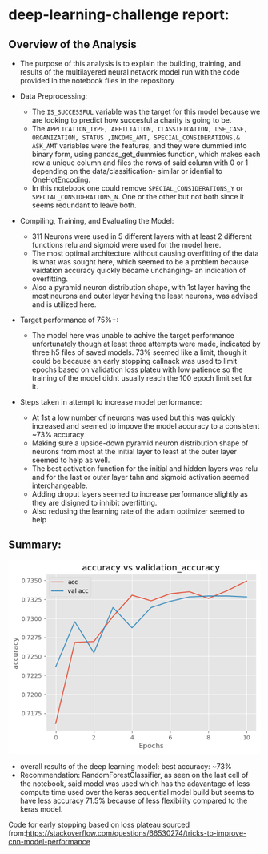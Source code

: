 # deep-learning-challenge report:
## Overview of the Analysis
* The purpose of this analysis is to explain the building, training, and results of the multilayered neural network model run with the code provided in the notebook files in the repository

* Data Preprocessing:
  * The `IS_SUCCESSFUL` variable was the target for this model because we are looking to predict how succesful a charity is going to be.
  * The `APPLICATION_TYPE, AFFILIATION, CLASSIFICATION, USE_CASE, ORGANIZATION, STATUS ,INCOME_AMT, SPECIAL_CONSIDERATIONS,& ASK_AMT` variables were the features, and they were dummied into binary form, using pandas_get_dummies function, which makes each row a unique column and files the rows of said column with 0 or 1 depending on the data/classification- similar or idential to OneHotEncoding.
  * In this notebook one could remove `SPECIAL_CONSIDERATIONS_Y` or `SPECIAL_CONSIDERATIONS_N`. One or the other but not both since it seems redundant to leave both.
* Compiling, Training, and Evaluating the Model:
  * 311 Neurons were used in 5 different layers with at least 2 different functions relu and sigmoid were used for the model here. 
  * The most optimal architecture without causing overfitting of the data is what was sought here, which seemed to be a problem because vaidation accuracy quickly became unchanging- an indication of overfitting. 
  * Also a pyramid neuron distribution shape, with 1st layer having the most neurons and outer layer having the least neurons, was advised and is utilized here.
* Target performance of 75%+:
  * The model here was unable to achive the target performance unfortunately though at least three attempts were made, indicated by three h5 files of saved models. 73% seemed like a limit, though it could be because an early stopping callnack was used to limit epochs based on validation loss plateu with  low patience so the training of the model didnt usually reach the 100 epoch limit set for it. 
* Steps taken in attempt to increase model performance:
  * At 1st a low number of neurons was used but this was quickly increased and seemed to impove the model accuracy to a consistent ~73% accuracy
  * Making sure a upside-down pyramid neuron distribution shape of neurons from most at the initial layer to least at the outer layer seemed to help as well.
  * The best activation function for the initial and hidden layers was relu and for the last or outer layer tahn and sigmoid activation seemed interchangeable.
  * Adding droput layers seemed to increase performance slightly as they are disigned to inhibit overfitting.
  * Also redusing the learning rate of the adam optimizer seemed to help
## Summary:
![](https://raw.githubusercontent.com/BMO777/deep-learning-challenge/master/result1.png)
 * overall results of the deep learning model: best accuracy: ~73% 
 * Recommendation: RandomForestClassifier, as seen on the last cell of the notebook, said model was used which has the adavantage of less compute time used over the keras sequential model build but seems to have less accuracy 71.5% because of less flexibility compared to the keras model.

Code for early stopping based on loss plateau sourced from:https://stackoverflow.com/questions/66530274/tricks-to-improve-cnn-model-performance
